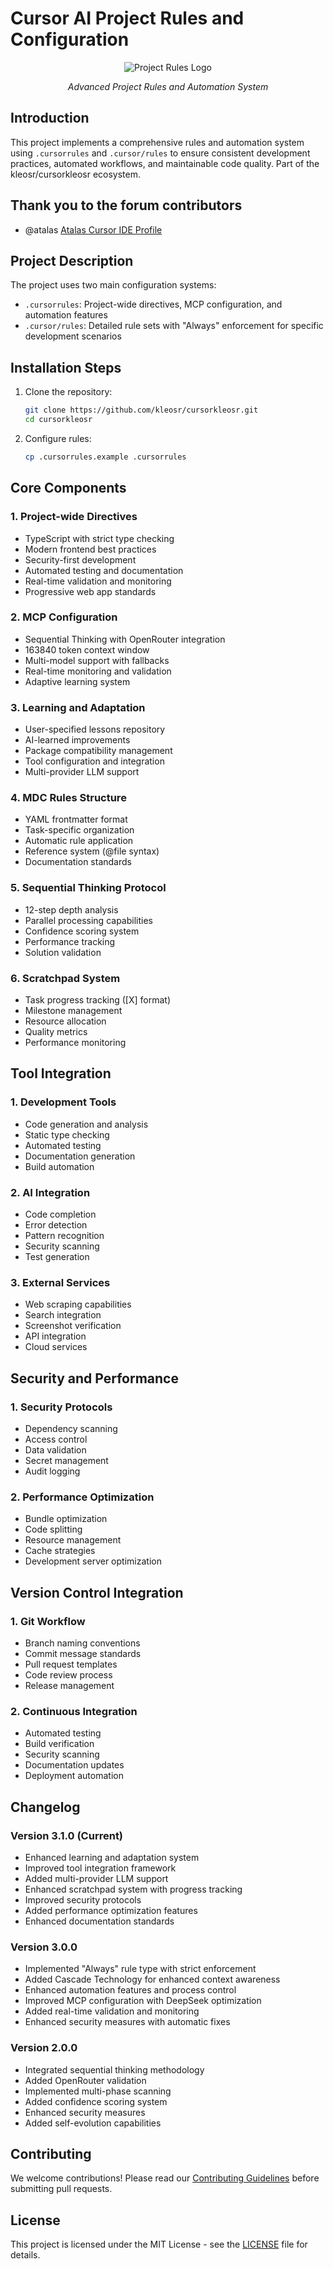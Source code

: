# Cursor AI Project Rules and Configuration

<div align="center">
  <img src="https://i.ibb.co/tMy2cRkC/image-fx.png" alt="Project Rules Logo" />
  <p><em>Advanced Project Rules and Automation System</em></p>
</div>

## Introduction
This project implements a comprehensive rules and automation system using `.cursorrules` and `.cursor/rules` to ensure consistent development practices, automated workflows, and maintainable code quality. Part of the kleosr/cursorkleosr ecosystem.

## Thank you to the forum contributors
- @atalas [Atalas Cursor IDE Profile](https://forum.cursor.com/u/atalas)

## Project Description
The project uses two main configuration systems:
- `.cursorrules`: Project-wide directives, MCP configuration, and automation features
- `.cursor/rules`: Detailed rule sets with "Always" enforcement for specific development scenarios

## Installation Steps
1. Clone the repository:
   ```bash
   git clone https://github.com/kleosr/cursorkleosr.git
   cd cursorkleosr
   ```

2. Configure rules:
   ```bash
   cp .cursorrules.example .cursorrules
   ```

## Core Components

### 1. Project-wide Directives
- TypeScript with strict type checking
- Modern frontend best practices
- Security-first development
- Automated testing and documentation
- Real-time validation and monitoring
- Progressive web app standards

### 2. MCP Configuration
- Sequential Thinking with OpenRouter integration
- 163840 token context window
- Multi-model support with fallbacks
- Real-time monitoring and validation
- Adaptive learning system

### 3. Learning and Adaptation
- User-specified lessons repository
- AI-learned improvements
- Package compatibility management
- Tool configuration and integration
- Multi-provider LLM support

### 4. MDC Rules Structure
- YAML frontmatter format
- Task-specific organization
- Automatic rule application
- Reference system (@file syntax)
- Documentation standards

### 5. Sequential Thinking Protocol
- 12-step depth analysis
- Parallel processing capabilities
- Confidence scoring system
- Performance tracking
- Solution validation

### 6. Scratchpad System
- Task progress tracking ([X] format)
- Milestone management
- Resource allocation
- Quality metrics
- Performance monitoring

## Tool Integration

### 1. Development Tools
- Code generation and analysis
- Static type checking
- Automated testing
- Documentation generation
- Build automation

### 2. AI Integration
- Code completion
- Error detection
- Pattern recognition
- Security scanning
- Test generation

### 3. External Services
- Web scraping capabilities
- Search integration
- Screenshot verification
- API integration
- Cloud services

## Security and Performance

### 1. Security Protocols
- Dependency scanning
- Access control
- Data validation
- Secret management
- Audit logging

### 2. Performance Optimization
- Bundle optimization
- Code splitting
- Resource management
- Cache strategies
- Development server optimization

## Version Control Integration

### 1. Git Workflow
- Branch naming conventions
- Commit message standards
- Pull request templates
- Code review process
- Release management

### 2. Continuous Integration
- Automated testing
- Build verification
- Security scanning
- Documentation updates
- Deployment automation

## Changelog

### Version 3.1.0 (Current)
- Enhanced learning and adaptation system
- Improved tool integration framework
- Added multi-provider LLM support
- Enhanced scratchpad system with progress tracking
- Improved security protocols
- Added performance optimization features
- Enhanced documentation standards

### Version 3.0.0
- Implemented "Always" rule type with strict enforcement
- Added Cascade Technology for enhanced context awareness
- Enhanced automation features and process control
- Improved MCP configuration with DeepSeek optimization
- Added real-time validation and monitoring
- Enhanced security measures with automatic fixes

### Version 2.0.0
- Integrated sequential thinking methodology
- Added OpenRouter validation
- Implemented multi-phase scanning
- Added confidence scoring system
- Enhanced security measures
- Added self-evolution capabilities

## Contributing
We welcome contributions! Please read our [Contributing Guidelines](CONTRIBUTING.md) before submitting pull requests.

## License
This project is licensed under the MIT License - see the [LICENSE](LICENSE) file for details. 